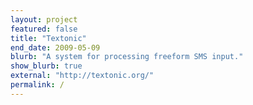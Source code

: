 ```yaml
---
layout: project
featured: false
title: "Textonic"
end_date: 2009-05-09
blurb: "A system for processing freeform SMS input."
show_blurb: true
external: "http://textonic.org/"
permalink: /
---
```

